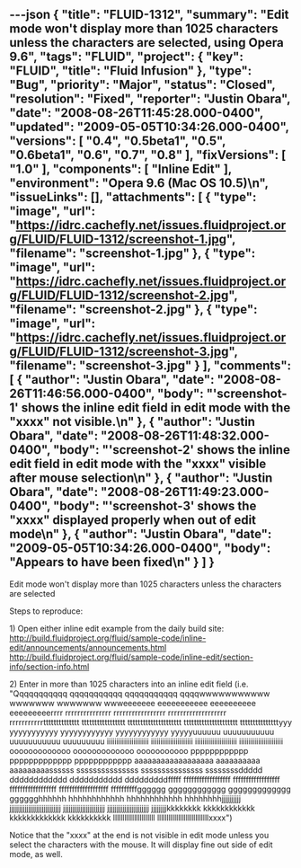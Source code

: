 ---json
{
  "title": "FLUID-1312",
  "summary": "Edit mode won't display more than 1025 characters unless the characters are selected, using Opera 9.6",
  "tags": "FLUID",
  "project": {
    "key": "FLUID",
    "title": "Fluid Infusion"
  },
  "type": "Bug",
  "priority": "Major",
  "status": "Closed",
  "resolution": "Fixed",
  "reporter": "Justin Obara",
  "date": "2008-08-26T11:45:28.000-0400",
  "updated": "2009-05-05T10:34:26.000-0400",
  "versions": [
    "0.4",
    "0.5beta1",
    "0.5",
    "0.6beta1",
    "0.6",
    "0.7",
    "0.8"
  ],
  "fixVersions": [
    "1.0"
  ],
  "components": [
    "Inline Edit"
  ],
  "environment": "Opera 9.6 (Mac OS 10.5)\n",
  "issueLinks": [],
  "attachments": [
    {
      "type": "image",
      "url": "https://idrc.cachefly.net/issues.fluidproject.org/FLUID/FLUID-1312/screenshot-1.jpg",
      "filename": "screenshot-1.jpg"
    },
    {
      "type": "image",
      "url": "https://idrc.cachefly.net/issues.fluidproject.org/FLUID/FLUID-1312/screenshot-2.jpg",
      "filename": "screenshot-2.jpg"
    },
    {
      "type": "image",
      "url": "https://idrc.cachefly.net/issues.fluidproject.org/FLUID/FLUID-1312/screenshot-3.jpg",
      "filename": "screenshot-3.jpg"
    }
  ],
  "comments": [
    {
      "author": "Justin Obara",
      "date": "2008-08-26T11:46:56.000-0400",
      "body": "'screenshot-1' shows the inline edit field in edit mode with the \"xxxx\" not visible.\n"
    },
    {
      "author": "Justin Obara",
      "date": "2008-08-26T11:48:32.000-0400",
      "body": "'screenshot-2' shows the inline edit field in edit mode with the \"xxxx\" visible after mouse selection\n"
    },
    {
      "author": "Justin Obara",
      "date": "2008-08-26T11:49:23.000-0400",
      "body": "'screenshot-3' shows the \"xxxx\" displayed properly when out of edit mode\n"
    },
    {
      "author": "Justin Obara",
      "date": "2009-05-05T10:34:26.000-0400",
      "body": "Appears to have been fixed\n"
    }
  ]
}
---
Edit mode won't display more than 1025 characters unless the characters are selected

Steps to reproduce:

1\) Open either inline edit example from the daily build site:\
<http://build.fluidproject.org/fluid/sample-code/inline-edit/announcements/announcements.html>\
<http://build.fluidproject.org/fluid/sample-code/inline-edit/section-info/section-info.html>

2\) Enter in more than 1025 characters into an inline edit field (i.e. "Qqqqqqqqqqq qqqqqqqqqqq qqqqqqqqqqq qqqqwwwwwwwwwww wwwwwww wwwwwww wwweeeeeee eeeeeeeeeee eeeeeeeeee eeeeeeeeerrrr rrrrrrrrrrrrrrr rrrrrrrrrrrrrrrrr rrrrrrrrrrrrrrrrrrr rrrrrrrrrrrtttttttttttttt ttttttttttttttttt ttttttttttttttttttttt ttttttttttttttttttttt tttttttttttttttyyy yyyyyyyyyyy yyyyyyyyyyyy yyyyyyyyyyyy yyyyyuuuuuu uuuuuuuuuuu uuuuuuuuuuu uuuuuuuuu iiiiiiiiiiiiiiiiiiiiii iiiiiiiiiiiiiiiiiiiiii iiiiiiiiiiiiiiiiiiiiii iiiiiiiiiiiiiiiiiiiiiii ooooooooooooo ooooooooooooo ooooooooooo pppppppppppp ppppppppppppp pppppppppppp aaaaaaaaaaaaaaaaaa aaaaaaaaaa aaaaaaaaassssss sssssssssssssss sssssssssssssss ssssssssddddd dddddddddddd ddddddddddd dddddddddfffff ffffffffffffffffff ffffffffffffffffff ffffffffffffffffff fffffffffffffffffff ffffffffffgggggg gggggggggggg ggggggggggggg gggggghhhhhh hhhhhhhhhhhh hhhhhhhhhhhh hhhhhhhhjjjjjjjjjj jjjjjjjjjjjjjjjjjjjjjjjjjjj jjjjjjjjjjjjjjjjjjjjjj jjjjjjjjjjjjjjjjjjjjjj jjjjjjjjkkkkkkkk kkkkkkkkkkkk kkkkkkkkkkkkk kkkkkkkkkk llllllllllllllllllllll lllllllllllllllllllllllllllxxxx")

Notice that the "xxxx" at the end is not visible in edit mode unless you select the characters with the mouse. It will display fine out side of edit mode, as well.

        